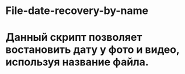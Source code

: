# File-date-recovery-by-name
# Данный скрипт позволяет востановить дату у фото и видео, используя название файла.
